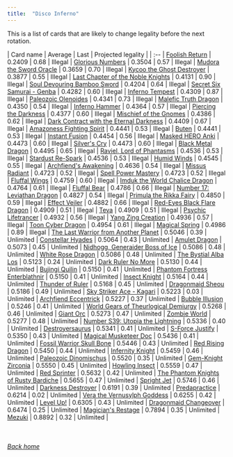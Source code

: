 ```yaml
---
title:  "Disco Inferno"
---
```


This is a list of cards that are likely to change legality before the next rotation.

| Card name | Average | Last | Projected legality |
| :-- |
[Foolish Return](https://db.ygoprodeck.com/card/?search=Foolish%20Return) | 0.2409 | 0.68 | Illegal |
[Glorious Numbers](https://db.ygoprodeck.com/card/?search=Glorious%20Numbers) | 0.3504 | 0.57 | Illegal |
[Mudora the Sword Oracle](https://db.ygoprodeck.com/card/?search=Mudora%20the%20Sword%20Oracle) | 0.3659 | 0.70 | Illegal |
[Kycoo the Ghost Destroyer](https://db.ygoprodeck.com/card/?search=Kycoo%20the%20Ghost%20Destroyer) | 0.3877 | 0.55 | Illegal |
[Last Chapter of the Noble Knights](https://db.ygoprodeck.com/card/?search=Last%20Chapter%20of%20the%20Noble%20Knights) | 0.4131 | 0.90 | Illegal |
[Soul Devouring Bamboo Sword](https://db.ygoprodeck.com/card/?search=Soul%20Devouring%20Bamboo%20Sword) | 0.4204 | 0.64 | Illegal |
[Secret Six Samurai - Genba](https://db.ygoprodeck.com/card/?search=Secret%20Six%20Samurai%20-%20Genba) | 0.4282 | 0.60 | Illegal |
[Inferno Tempest](https://db.ygoprodeck.com/card/?search=Inferno%20Tempest) | 0.4309 | 0.87 | Illegal |
[Paleozoic Olenoides](https://db.ygoprodeck.com/card/?search=Paleozoic%20Olenoides) | 0.4341 | 0.73 | Illegal |
[Malefic Truth Dragon](https://db.ygoprodeck.com/card/?search=Malefic%20Truth%20Dragon) | 0.4350 | 0.54 | Illegal |
[Inferno Hammer](https://db.ygoprodeck.com/card/?search=Inferno%20Hammer) | 0.4364 | 0.57 | Illegal |
[Piercing the Darkness](https://db.ygoprodeck.com/card/?search=Piercing%20the%20Darkness) | 0.4377 | 0.60 | Illegal |
[Mischief of the Gnomes](https://db.ygoprodeck.com/card/?search=Mischief%20of%20the%20Gnomes) | 0.4386 | 0.62 | Illegal |
[Dark Contract with the Eternal Darkness](https://db.ygoprodeck.com/card/?search=Dark%20Contract%20with%20the%20Eternal%20Darkness) | 0.4409 | 0.67 | Illegal |
[Amazoness Fighting Spirit](https://db.ygoprodeck.com/card/?search=Amazoness%20Fighting%20Spirit) | 0.4441 | 0.53 | Illegal |
[Buten](https://db.ygoprodeck.com/card/?search=Buten) | 0.4441 | 0.53 | Illegal |
[Instant Fusion](https://db.ygoprodeck.com/card/?search=Instant%20Fusion) | 0.4454 | 0.56 | Illegal |
[Masked HERO Anki](https://db.ygoprodeck.com/card/?search=Masked%20HERO%20Anki) | 0.4473 | 0.60 | Illegal |
[Silver's Cry](https://db.ygoprodeck.com/card/?search=Silver's%20Cry) | 0.4473 | 0.60 | Illegal |
[Black Metal Dragon](https://db.ygoprodeck.com/card/?search=Black%20Metal%20Dragon) | 0.4495 | 0.65 | Illegal |
[Raviel, Lord of Phantasms](https://db.ygoprodeck.com/card/?search=Raviel,%20Lord%20of%20Phantasms) | 0.4536 | 0.53 | Illegal |
[Stardust Re-Spark](https://db.ygoprodeck.com/card/?search=Stardust%20Re-Spark) | 0.4536 | 0.53 | Illegal |
[Humid Winds](https://db.ygoprodeck.com/card/?search=Humid%20Winds) | 0.4545 | 0.55 | Illegal |
[Archfiend's Awakening](https://db.ygoprodeck.com/card/?search=Archfiend's%20Awakening) | 0.4636 | 0.54 | Illegal |
[Missus Radiant](https://db.ygoprodeck.com/card/?search=Missus%20Radiant) | 0.4723 | 0.52 | Illegal |
[Spell Power Mastery](https://db.ygoprodeck.com/card/?search=Spell%20Power%20Mastery) | 0.4723 | 0.52 | Illegal |
[Fluffal Wings](https://db.ygoprodeck.com/card/?search=Fluffal%20Wings) | 0.4759 | 0.60 | Illegal |
[Imduk the World Chalice Dragon](https://db.ygoprodeck.com/card/?search=Imduk%20the%20World%20Chalice%20Dragon) | 0.4764 | 0.61 | Illegal |
[Fluffal Bear](https://db.ygoprodeck.com/card/?search=Fluffal%20Bear) | 0.4786 | 0.66 | Illegal |
[Number 17: Leviathan Dragon](https://db.ygoprodeck.com/card/?search=Number%2017:%20Leviathan%20Dragon) | 0.4827 | 0.54 | Illegal |
[Primula the Rikka Fairy](https://db.ygoprodeck.com/card/?search=Primula%20the%20Rikka%20Fairy) | 0.4850 | 0.59 | Illegal |
[Effect Veiler](https://db.ygoprodeck.com/card/?search=Effect%20Veiler) | 0.4882 | 0.66 | Illegal |
[Red-Eyes Black Flare Dragon](https://db.ygoprodeck.com/card/?search=Red-Eyes%20Black%20Flare%20Dragon) | 0.4909 | 0.51 | Illegal |
[Teva](https://db.ygoprodeck.com/card/?search=Teva) | 0.4909 | 0.51 | Illegal |
[Psychic Lifetrancer](https://db.ygoprodeck.com/card/?search=Psychic%20Lifetrancer) | 0.4932 | 0.56 | Illegal |
[Yang Zing Creation](https://db.ygoprodeck.com/card/?search=Yang%20Zing%20Creation) | 0.4936 | 0.57 | Illegal |
[Toon Cyber Dragon](https://db.ygoprodeck.com/card/?search=Toon%20Cyber%20Dragon) | 0.4954 | 0.61 | Illegal |
[Magical Spring](https://db.ygoprodeck.com/card/?search=Magical%20Spring) | 0.4986 | 0.89 | Illegal |
[The Last Warrior from Another Planet](https://db.ygoprodeck.com/card/?search=The%20Last%20Warrior%20from%20Another%20Planet) | 0.5046 | 0.39 | Unlimited |
[Constellar Hyades](https://db.ygoprodeck.com/card/?search=Constellar%20Hyades) | 0.5064 | 0.43 | Unlimited |
[Amulet Dragon](https://db.ygoprodeck.com/card/?search=Amulet%20Dragon) | 0.5073 | 0.45 | Unlimited |
[Nidhogg, Generaider Boss of Ice](https://db.ygoprodeck.com/card/?search=Nidhogg,%20Generaider%20Boss%20of%20Ice) | 0.5086 | 0.48 | Unlimited |
[White Rose Dragon](https://db.ygoprodeck.com/card/?search=White%20Rose%20Dragon) | 0.5086 | 0.48 | Unlimited |
[The Bystial Alba Los](https://db.ygoprodeck.com/card/?search=The%20Bystial%20Alba%20Los) | 0.5123 | 0.24 | Unlimited |
[Dark Ruler No More](https://db.ygoprodeck.com/card/?search=Dark%20Ruler%20No%20More) | 0.5130 | 0.44 | Unlimited |
[Bujingi Quilin](https://db.ygoprodeck.com/card/?search=Bujingi%20Quilin) | 0.5150 | 0.41 | Unlimited |
[Phantom Fortress Enterblathnir](https://db.ygoprodeck.com/card/?search=Phantom%20Fortress%20Enterblathnir) | 0.5150 | 0.41 | Unlimited |
[Insect Knight](https://db.ygoprodeck.com/card/?search=Insect%20Knight) | 0.5164 | 0.44 | Unlimited |
[Thunder of Ruler](https://db.ygoprodeck.com/card/?search=Thunder%20of%20Ruler) | 0.5168 | 0.45 | Unlimited |
[Dragonmaid Sheou](https://db.ygoprodeck.com/card/?search=Dragonmaid%20Sheou) | 0.5186 | 0.49 | Unlimited |
[Sky Striker Ace - Kagari](https://db.ygoprodeck.com/card/?search=Sky%20Striker%20Ace%20-%20Kagari) | 0.5223 | 0.03 | Unlimited |
[Archfiend Eccentrick](https://db.ygoprodeck.com/card/?search=Archfiend%20Eccentrick) | 0.5227 | 0.37 | Unlimited |
[Bubble Illusion](https://db.ygoprodeck.com/card/?search=Bubble%20Illusion) | 0.5246 | 0.41 | Unlimited |
[World Gears of Theurlogical Demiurgy](https://db.ygoprodeck.com/card/?search=World%20Gears%20of%20Theurlogical%20Demiurgy) | 0.5268 | 0.46 | Unlimited |
[Giant Orc](https://db.ygoprodeck.com/card/?search=Giant%20Orc) | 0.5273 | 0.47 | Unlimited |
[Zombie World](https://db.ygoprodeck.com/card/?search=Zombie%20World) | 0.5277 | 0.48 | Unlimited |
[Number S39: Utopia the Lightning](https://db.ygoprodeck.com/card/?search=Number%20S39:%20Utopia%20the%20Lightning) | 0.5336 | 0.40 | Unlimited |
[Destroyersaurus](https://db.ygoprodeck.com/card/?search=Destroyersaurus) | 0.5341 | 0.41 | Unlimited |
[S-Force Justify](https://db.ygoprodeck.com/card/?search=S-Force%20Justify) | 0.5350 | 0.43 | Unlimited |
[Magical Musketeer Doc](https://db.ygoprodeck.com/card/?search=Magical%20Musketeer%20Doc) | 0.5436 | 0.41 | Unlimited |
[Fossil Warrior Skull Bone](https://db.ygoprodeck.com/card/?search=Fossil%20Warrior%20Skull%20Bone) | 0.5446 | 0.43 | Unlimited |
[Red Rising Dragon](https://db.ygoprodeck.com/card/?search=Red%20Rising%20Dragon) | 0.5450 | 0.44 | Unlimited |
[Infernity Knight](https://db.ygoprodeck.com/card/?search=Infernity%20Knight) | 0.5459 | 0.46 | Unlimited |
[Paleozoic Dinomischus](https://db.ygoprodeck.com/card/?search=Paleozoic%20Dinomischus) | 0.5520 | 0.35 | Unlimited |
[Gem-Knight Zirconia](https://db.ygoprodeck.com/card/?search=Gem-Knight%20Zirconia) | 0.5550 | 0.45 | Unlimited |
[Howling Insect](https://db.ygoprodeck.com/card/?search=Howling%20Insect) | 0.5559 | 0.47 | Unlimited |
[Red Sprinter](https://db.ygoprodeck.com/card/?search=Red%20Sprinter) | 0.5632 | 0.42 | Unlimited |
[The Phantom Knights of Rusty Bardiche](https://db.ygoprodeck.com/card/?search=The%20Phantom%20Knights%20of%20Rusty%20Bardiche) | 0.5655 | 0.47 | Unlimited |
[Spright Jet](https://db.ygoprodeck.com/card/?search=Spright%20Jet) | 0.5746 | 0.46 | Unlimited |
[Darkness Destroyer](https://db.ygoprodeck.com/card/?search=Darkness%20Destroyer) | 0.6191 | 0.39 | Unlimited |
[Predapractice](https://db.ygoprodeck.com/card/?search=Predapractice) | 0.6214 | 0.02 | Unlimited |
[Vera the Vernusylph Goddess](https://db.ygoprodeck.com/card/?search=Vera%20the%20Vernusylph%20Goddess) | 0.6255 | 0.42 | Unlimited |
[Level Up!](https://db.ygoprodeck.com/card/?search=Level%20Up!) | 0.6305 | 0.43 | Unlimited |
[Dragonmaid Changeover](https://db.ygoprodeck.com/card/?search=Dragonmaid%20Changeover) | 0.6474 | 0.25 | Unlimited |
[Magician's Restage](https://db.ygoprodeck.com/card/?search=Magician's%20Restage) | 0.7894 | 0.35 | Unlimited |
[Mezuki](https://db.ygoprodeck.com/card/?search=Mezuki) | 0.8892 | 0.32 | Unlimited |

<br>

###### [Back home](index)